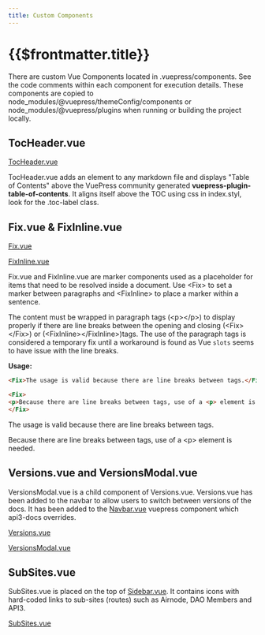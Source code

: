 ```yaml
---
title: Custom Components
---
```


# {{$frontmatter.title}}

<TocHeader />
<TOC class="table-of-contents" :include-level="[2,3]" />

There are custom Vue Components located in .vuepress/components. See the code comments within each component for execution details. These components are copied to node_modules/@vuepress/themeConfig/components or node_modules/@vuepress/plugins when running or building the project locally.

## TocHeader.vue

[TocHeader.vue](https://github.com/api3dao/api3-docs/blob/main/docs/.vuepress/components/TocHeader.vue)

TocHeader.vue adds an element to any markdown file and displays "Table of Contents" above the VuePress community generated **vuepress-plugin-table-of-contents**. It aligns itself above the TOC using css in index.styl, look for the .toc-label class.

## Fix.vue & FixInline.vue

[Fix.vue](https://github.com/api3dao/api3-docs/blob/main/docs/.vuepress/components/Fix.vue)

[FixInline.vue](https://github.com/api3dao/api3-docs/blob/main/docs/.vuepress/components/FixInline.vue)

Fix.vue and FixInline.vue are marker components used as a placeholder for items that need to be resolved inside a document. Use &lt;Fix> to set a marker between paragraphs and &lt;FixInline> to place a marker within a sentence.

The content must be wrapped in paragraph tags (&lt;p>&lt;/p>) to display properly if there are line breaks between the opening and closing (&lt;Fix>&lt;/Fix>) or (&lt;FixInline>&lt;/FixInline>)tags. The use of the paragraph tags is considered a temporary fix until a workaround is found as Vue `slots` seems to have issue with the line breaks.

**Usage:**
```html
<Fix>The usage is valid because there are line breaks between tags.</Fix>

<Fix>
<p>Because there are line breaks between tags, use of a <p> element is needed.</p>
</Fix>
```

<Fix>The usage is valid because there are line breaks between tags.</Fix>

<Fix>
<p>Because there are line breaks between tags, use of a &#60;p> element is needed.</p>
</Fix>

## Versions.vue and VersionsModal.vue

VersionsModal.vue is a child component of Versions.vue. Versions.vue has been added to the navbar to allow users to switch between versions of the docs. It has been added to the [Navbar.vue](override-components.md#navbar-vue) vuepress component which api3-docs overrides.

[Versions.vue](https://github.com/api3dao/api3-docs/blob/main/docs/.vuepress/components/Versions.vue)

[VersionsModal.vue](https://github.com/api3dao/api3-docs/blob/main/docs/.vuepress/components/VersionsModal.vue)

## SubSites.vue

SubSites.vue is placed on the top of [Sidebar.vue](override-components.md#sidebar-vue). It contains icons with hard-coded links to sub-sites (routes) such as Airnode, DAO Members and API3.

[SubSites.vue](https://github.com/api3dao/api3-docs/blob/main/docs/.vuepress/components/SubSites.vue)

